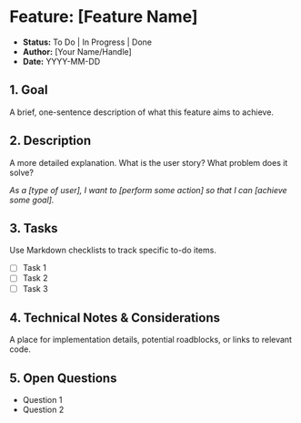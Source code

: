 # Feature: [Feature Name]

- **Status:** To Do | In Progress | Done
- **Author:** [Your Name/Handle]
- **Date:** YYYY-MM-DD

## 1. Goal

A brief, one-sentence description of what this feature aims to achieve.

## 2. Description

A more detailed explanation. What is the user story? What problem does it solve?

*As a [type of user], I want to [perform some action] so that I can [achieve some goal].*

## 3. Tasks

Use Markdown checklists to track specific to-do items.

- [ ] Task 1
- [ ] Task 2
- [ ] Task 3

## 4. Technical Notes & Considerations

A place for implementation details, potential roadblocks, or links to relevant code.

## 5. Open Questions

- Question 1
- Question 2
